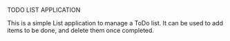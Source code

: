 TODO LIST APPLICATION

This is a simple List application to manage a ToDo list. It can be used to add items to be done, and delete them once completed.
